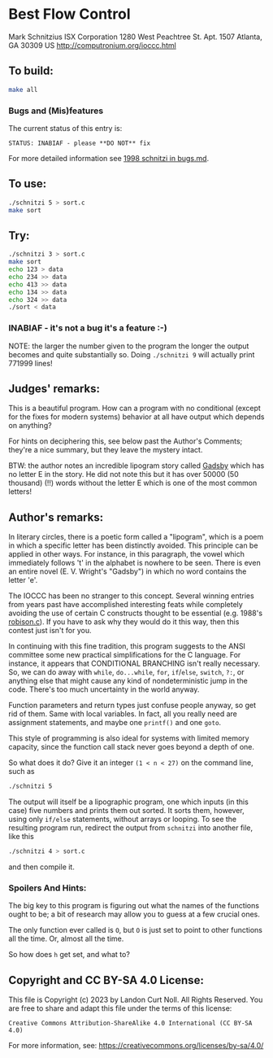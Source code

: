 # Best Flow Control

Mark Schnitzius
ISX Corporation
1280 West Peachtree St. Apt. 1507
Atlanta, GA 30309
US
<http://computronium.org/ioccc.html>


## To build:

```sh
make all
```


### Bugs and (Mis)features

The current status of this entry is:

```
STATUS: INABIAF - please **DO NOT** fix
```

For more detailed information see [1998 schnitzi in bugs.md](/bugs.md#1998-schnitzi).


## To use:

```sh
./schnitzi 5 > sort.c
make sort
```


## Try:

```sh
./schnitzi 3 > sort.c
make sort
echo 123 > data
echo 234 >> data
echo 413 >> data
echo 134 >> data
echo 324 >> data
./sort < data
```

### INABIAF - it's not a bug it's a feature :-)

NOTE: the larger the number given to the program the longer the output becomes
and quite substantially so.  Doing `./schnitzi 9` will actually print 771999
lines!


## Judges' remarks:

This is a beautiful program.  How can a program with no conditional (except for
the fixes for modern systems) behavior at all have output which
depends on anything?

For hints on deciphering this, see below past the Author's Comments;
they're a nice summary, but they leave the mystery intact.

BTW: the author notes an incredible lipogram story called
[Gadsby](https://www.gutenberg.org/cache/epub/47342/pg47342.txt) which has no
letter E in the story. He did not note this but it has over 50000 (50 thousand)
(!!) words without the letter E which is one of the most common letters!


## Author's remarks:

In literary circles, there is a poetic form called a "lipogram",
which is a poem in which a specific letter has been distinctly
avoided.  This principle can be applied in other ways.  For
instance, in this paragraph, the vowel which immediately follows
't' in the alphabet is nowhere to be seen.  There is even an
entire novel (E. V. Wright's "Gadsby") in which no word contains
the letter 'e'.

The IOCCC has been no stranger to this concept.  Several winning entries from
years past have accomplished interesting feats while completely avoiding the use
of certain C constructs thought to be essential (e.g. 1988's
[robison.c](//1988/robison/robison.c)).  If you have to ask why they would do it
this way, then this contest just isn't for you.

In continuing with this fine tradition, this program suggests to the ANSI
committee some new practical simplifications for the C language.  For instance,
it appears that CONDITIONAL BRANCHING isn't really necessary.  So, we can do
away with `while`, `do...while`, `for`, `if`/`else`, `switch`, `?:`, or anything
else that might cause any kind of nondeterministic jump in the code.  There's
too much uncertainty in the world anyway.

Function parameters and return types just confuse people anyway, so
get rid of them.  Same with local variables.  In fact, all you really
need are assignment statements, and maybe one `printf()` and one `goto`.

This style of programming is also ideal for systems with limited
memory capacity, since the function call stack never goes beyond
a depth of one.

So what does it do?  Give it an integer `(1 < n < 27)` on the command
line, such as

```sh
./schnitzi 5
```

The output will itself be a lipographic program, one which inputs
(in this case) five numbers and prints them out sorted.  It sorts
them, however, using only `if/else` statements, without arrays or
looping.  To see the resulting program run, redirect the output from
`schnitzi` into another file, like this

```sh
./schnitzi 4 > sort.c
```

and then compile it.

### Spoilers And Hints:

The big key to this program is figuring out what the names of the
functions ought to be; a bit of research may allow you to guess at
a few crucial ones.

The only function ever called is `O`, but `O` is just set to point to
other functions all the time.  Or, almost all the time.

So how does `h` get set, and what to?


## Copyright and CC BY-SA 4.0 License:

This file is Copyright (c) 2023 by Landon Curt Noll.  All Rights Reserved.
You are free to share and adapt this file under the terms of this license:

    Creative Commons Attribution-ShareAlike 4.0 International (CC BY-SA 4.0)

For more information, see: https://creativecommons.org/licenses/by-sa/4.0/
